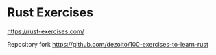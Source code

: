 # Rust Exercises

https://rust-exercises.com/

Repository fork
https://github.com/dezoito/100-exercises-to-learn-rust

